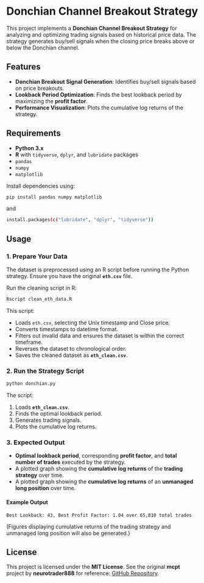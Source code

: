 # Donchian Channel Breakout Strategy

This project implements a **Donchian Channel Breakout Strategy** for analyzing and optimizing trading signals based on historical price data. The strategy generates buy/sell signals when the closing price breaks above or below the Donchian channel.

## Features
- **Donchian Breakout Signal Generation**: Identifies buy/sell signals based on price breakouts.
- **Lookback Period Optimization**: Finds the best lookback period by maximizing the **profit factor**.
- **Performance Visualization**: Plots the cumulative log returns of the strategy.

## Requirements
- **Python 3.x**
- **R** with `tidyverse`, `dplyr`, and `lubridate` packages
- `pandas`
- `numpy`
- `matplotlib`

Install dependencies using:
```sh
pip install pandas numpy matplotlib
```
and 
```sh
install.packages(c("lubridate", "dplyr", "tidyverse"))
```

## Usage
### 1. Prepare Your Data
The dataset is preprocessed using an R script before running the Python strategy. Ensure you have the original **`eth.csv`** file.

Run the cleaning script in R:
```sh
Rscript clean_eth_data.R
```

This script:
- Loads `eth.csv`, selecting the Unix timestamp and Close price.
- Converts timestamps to datetime format.
- Filters out invalid data and ensures the dataset is within the correct timeframe.
- Reverses the dataset to chronological order.
- Saves the cleaned dataset as **`eth_clean.csv`**.

### 2. Run the Strategy Script
```sh
python donchian.py
```

The script:
1. Loads **`eth_clean.csv`**.
2. Finds the optimal lookback period.
3. Generates trading signals.
4. Plots the cumulative log returns.

### 3. Expected Output
- **Optimal lookback period**, corresponding **profit factor**, and **total number of trades** executed by the strategy.
- A plotted graph showing the **cumulative log returns** of the **trading strategy** over time.
- A plotted graph showing the **cumulative log returns** of an **unmanaged long position** over time.

#### Example Output
```
Best Lookback: 43, Best Profit Factor: 1.04 over 65,810 total trades
```
(Figures displaying cumulative returns of the trading strategy and unmanaged long position will also be generated.)

## License
This project is licensed under the **MIT License**. See the original **mcpt** project by **neurotrader888** for reference: [GitHub Repository](https://github.com/neurotrader888/mcpt).

